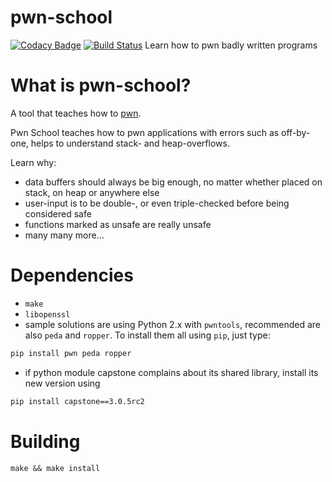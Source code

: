 # pwn-school
[![Codacy Badge](https://api.codacy.com/project/badge/Grade/948cfcc9b9ac498b9545c42a2fb2bd76)](https://app.codacy.com/app/Arusekk/pwn-school?utm_source=github.com&utm_medium=referral&utm_content=Arusekk/pwn-school&utm_campaign=badger)
[![Build Status](https://travis-ci.org/Arusekk/pwn-school.svg?branch=master)](https://travis-ci.org/Arusekk/pwn-school)
Learn how to pwn badly written programs

# What is pwn-school?
A tool that teaches how to [pwn](https://en.wikipedia.org/wiki/Pwn).

Pwn School teaches how to pwn applications with errors such as off-by-one,
helps to understand stack- and heap-overflows.

Learn why:
* data buffers should always be big enough, no matter whether placed on stack, on heap or anywhere else
* user-input is to be double-, or even triple-checked before being considered safe
* functions marked as unsafe are really unsafe
* many many more...

# Dependencies
* `make`
* `libopenssl`
* sample solutions are using Python 2.x with `pwntools`, recommended are also `peda` and `ropper`.
To install them all using `pip`, just type:
```sh
pip install pwn peda ropper
```
* if python module capstone complains about its shared library, install its new version using
```sh
pip install capstone==3.0.5rc2
```


# Building
	make && make install
